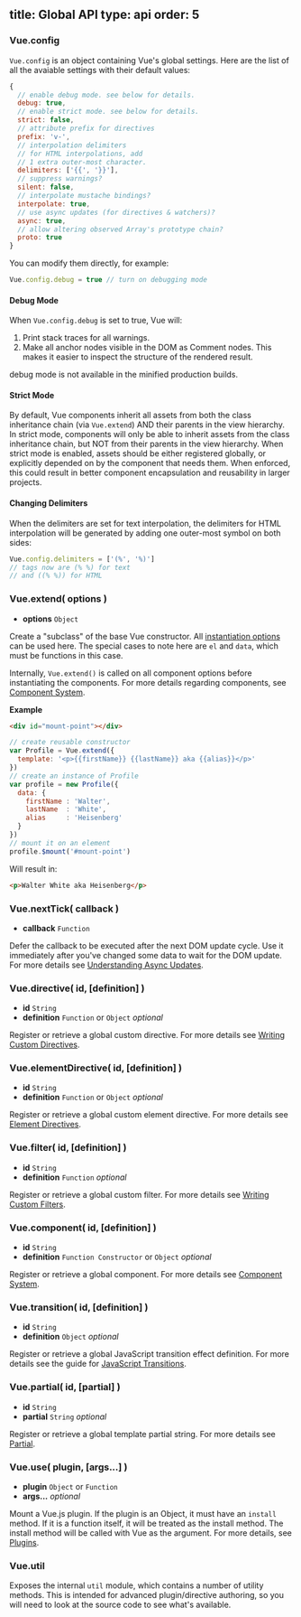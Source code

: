 title: Global API
type: api
order: 5
---

### Vue.config

`Vue.config` is an object containing Vue's global settings. Here are the list of all the avaiable settings with their default values:

``` js
{
  // enable debug mode. see below for details.
  debug: true,
  // enable strict mode. see below for details.
  strict: false,
  // attribute prefix for directives
  prefix: 'v-',
  // interpolation delimiters
  // for HTML interpolations, add
  // 1 extra outer-most character.
  delimiters: ['{{', '}}'],
  // suppress warnings?
  silent: false,
  // interpolate mustache bindings?
  interpolate: true,
  // use async updates (for directives & watchers)?
  async: true,
  // allow altering observed Array's prototype chain?
  proto: true
}
```

You can modify them directly, for example:

``` js
Vue.config.debug = true // turn on debugging mode
```

#### Debug Mode

When `Vue.config.debug` is set to true, Vue will:

1. Print stack traces for all warnings.
2. Make all anchor nodes visible in the DOM as Comment nodes. This makes it easier to inspect the structure of the rendered result.

<p class="tip">debug mode is not available in the minified production builds.</p>

#### Strict Mode

By default, Vue components inherit all assets from both the class inheritance chain (via `Vue.extend`) AND their parents in the view hierarchy. In strict mode, components will only be able to inherit assets from the class inheritance chain, but NOT from their parents in the view hierarchy. When strict mode is enabled, assets should be either registered globally, or explicitly depended on by the component that needs them. When enforced, this could result in better component encapsulation and reusability in larger projects.

#### Changing Delimiters

When the delimiters are set for text interpolation, the delimiters for HTML interpolation will be generated by adding one outer-most symbol on both sides:

``` js
Vue.config.delimiters = ['(%', '%)']
// tags now are (% %) for text
// and ((% %)) for HTML
```

### Vue.extend( options )

- **options** `Object`

Create a "subclass" of the base Vue constructor. All [instantiation options](/api/options.html) can be used here. The special cases to note here are `el` and `data`, which must be functions in this case.

Internally, `Vue.extend()` is called on all component options before instantiating the components. For more details regarding components, see [Component System](/guide/components.html).

**Example**
``` html
<div id="mount-point"></div>
```

``` js
// create reusable constructor
var Profile = Vue.extend({
  template: '<p>{{firstName}} {{lastName}} aka {{alias}}</p>'
})
// create an instance of Profile
var profile = new Profile({
  data: {
    firstName : 'Walter',
    lastName  : 'White',
    alias     : 'Heisenberg'
  }  
})
// mount it on an element
profile.$mount('#mount-point')
```

Will result in:

``` html
<p>Walter White aka Heisenberg</p>
```

### Vue.nextTick( callback )

- **callback** `Function`

Defer the callback to be executed after the next DOM update cycle. Use it immediately after you've changed some data to wait for the DOM update. For more details see [Understanding Async Updates](/guide/best-practices.html#Understanding_Async_Updates).

### Vue.directive( id, [definition] )

- **id** `String`
- **definition** `Function` or `Object` *optional*

Register or retrieve a global custom directive. For more details see [Writing Custom Directives](/guide/custom-directive.html).

### Vue.elementDirective( id, [definition] )

- **id** `String`
- **definition** `Function` or `Object` *optional*

Register or retrieve a global custom element directive. For more details see [Element Directives](/guide/custom-directive.html#Element_Directives).

### Vue.filter( id, [definition] )

- **id** `String`
- **definition** `Function` *optional*

Register or retrieve a global custom filter. For more details see [Writing Custom Filters](/guide/custom-filter.html).

### Vue.component( id, [definition] )

- **id** `String`
- **definition** `Function Constructor` or `Object` *optional*

Register or retrieve a global component. For more details see [Component System](/guide/components.html).

### Vue.transition( id, [definition] )

- **id** `String`
- **definition** `Object` *optional*

Register or retrieve a global JavaScript transition effect definition. For more details see the guide for [JavaScript Transitions](/guide/transitions.html#JavaScript_Only_Transitions).

### Vue.partial( id, [partial] )

- **id** `String`
- **partial** `String` *optional*

Register or retrieve a global template partial string. For more details see [Partial](/api/elements.html#partial).

### Vue.use( plugin, [args...] )

- **plugin** `Object` or `Function`
- **args...** *optional*

Mount a Vue.js plugin. If the plugin is an Object, it must have an `install` method. If it is a function itself, it will be treated as the install method. The install method will be called with Vue as the argument. For more details, see [Plugins](/guide/extending.html#Extend_with_Plugins).

### Vue.util

Exposes the internal `util` module, which contains a number of utility methods. This is intended for advanced plugin/directive authoring, so you will need to look at the source code to see what's available.
